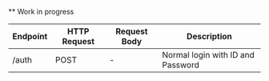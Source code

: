 ** Work in progress


|    Endpoint   | HTTP Request  | Request Body | Description|
| ------------- | ------------- | ------------- |------------- |
| /auth         | POST  | - | Normal login with ID and Password|

